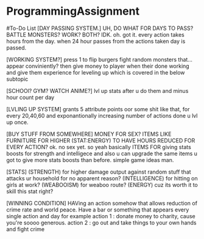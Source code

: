 # ProgrammingAssignment
#To-Do List
[DAY PASSING SYSTEM.]
UH, DO WHAT FOR DAYS TO PASS?
BATTLE MONSTERS?
WORK?
BOTH?
IDK.
oh. got it. every action takes hours from the day. when 24 hour passes from the actions taken day is passed.

[WORKING SYSTEM?]
press 1 to flip burgers
fight random monsters that... appear conviniently?
then give money to player when their done working
and give them experience for leveling up which is covered in the below subtopic

[SCHOOl? GYM? WATCH ANIME?]
lvl up stats after u do them and minus hour count per day

[LVLING UP SYSTEM]
grants 5 attribute points oor some shit like that, for every 20,40,60 and exponantionally increasing number of actions done u lvl up once.

[BUY STUFF FROM SOMEWHERE]
MONEY FOR SEX?
ITEMS LIKE FURNITURE FOR HIGHER (STAT:ENERGY) TO HAVE HOURS REDUCED FOR EVERY ACTION?
ok.
no sex yet. so
yeah basically
ITEMS FOR giving stats boosts for strength and intelligece and also u can upgrade the same items u got to give more stats boosts
than before. 
simple game ideas man.

[STATS]
(STRENGTH) for higher damage output against random stuff that attacks ur household for no apparent reason?
(INTELLIGENCE) for hitting on girls at work?
(WEABOOISM) for weaboo route?
(ENERGY) cuz its worth it to skill this stat right?

[WINNING CONDITION]
HAVing an action somehow that allows reduction of crime rate and world peace. Have a bar or something that appears every single action and day
for example action 1 : donate money to charity, cause you're soooo generous.
action 2 : go out and take things to your own hands and fight crime

